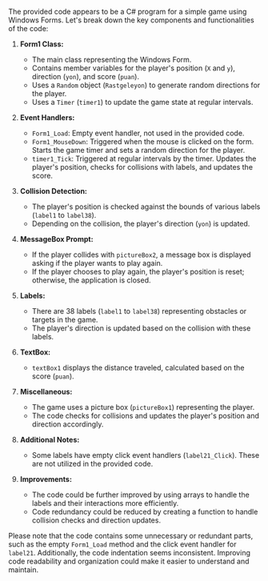 The provided code appears to be a C# program for a simple game using Windows Forms. Let's break down the key components and functionalities of the code:

1. **Form1 Class:**
   - The main class representing the Windows Form.
   - Contains member variables for the player's position (`X` and `y`), direction (`yon`), and score (`puan`).
   - Uses a `Random` object (`Rastgeleyon`) to generate random directions for the player.
   - Uses a `Timer` (`timer1`) to update the game state at regular intervals.

2. **Event Handlers:**
   - `Form1_Load`: Empty event handler, not used in the provided code.
   - `Form1_MouseDown`: Triggered when the mouse is clicked on the form. Starts the game timer and sets a random direction for the player.
   - `timer1_Tick`: Triggered at regular intervals by the timer. Updates the player's position, checks for collisions with labels, and updates the score.

3. **Collision Detection:**
   - The player's position is checked against the bounds of various labels (`label1` to `label38`).
   - Depending on the collision, the player's direction (`yon`) is updated.

4. **MessageBox Prompt:**
   - If the player collides with `pictureBox2`, a message box is displayed asking if the player wants to play again.
   - If the player chooses to play again, the player's position is reset; otherwise, the application is closed.

5. **Labels:**
   - There are 38 labels (`label1` to `label38`) representing obstacles or targets in the game.
   - The player's direction is updated based on the collision with these labels.

6. **TextBox:**
   - `textBox1` displays the distance traveled, calculated based on the score (`puan`).

7. **Miscellaneous:**
   - The game uses a picture box (`pictureBox1`) representing the player.
   - The code checks for collisions and updates the player's position and direction accordingly.

8. **Additional Notes:**
   - Some labels have empty click event handlers (`label21_Click`). These are not utilized in the provided code.

9. **Improvements:**
   - The code could be further improved by using arrays to handle the labels and their interactions more efficiently.
   - Code redundancy could be reduced by creating a function to handle collision checks and direction updates.

Please note that the code contains some unnecessary or redundant parts, such as the empty `Form1_Load` method and the click event handler for `label21`. Additionally, the code indentation seems inconsistent. Improving code readability and organization could make it easier to understand and maintain.
